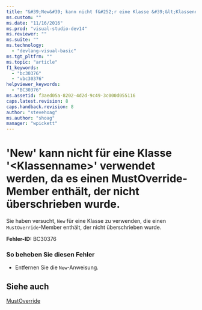 ```yaml
---
title: "&#39;New&#39; kann nicht f&#252;r eine Klasse &#39;&lt;Klassenname&gt;&#39; verwendet werden, da es einen MustOverride-Member enth&#228;lt, der nicht &#252;berschrieben wurde. | Microsoft Docs"
ms.custom: ""
ms.date: "11/16/2016"
ms.prod: "visual-studio-dev14"
ms.reviewer: ""
ms.suite: ""
ms.technology: 
  - "devlang-visual-basic"
ms.tgt_pltfrm: ""
ms.topic: "article"
f1_keywords: 
  - "bc30376"
  - "vbc30376"
helpviewer_keywords: 
  - "BC30376"
ms.assetid: f3aed05a-8202-4d2d-9c49-3c000d055116
caps.latest.revision: 8
caps.handback.revision: 8
author: "stevehoag"
ms.author: "shoag"
manager: "wpickett"
---
```

# &#39;New&#39; kann nicht f&#252;r eine Klasse &#39;&lt;Klassenname&gt;&#39; verwendet werden, da es einen MustOverride-Member enth&#228;lt, der nicht &#252;berschrieben wurde.
Sie haben versucht, `New` für eine Klasse zu verwenden, die einen `MustOverride`\-Member enthält, der nicht überschrieben wurde.  
  
 **Fehler\-ID:** BC30376  
  
### So beheben Sie diesen Fehler  
  
-   Entfernen Sie die `New`\-Anweisung.  
  
## Siehe auch  
 [MustOverride](../../visual-basic/language-reference/modifiers/mustoverride.md)